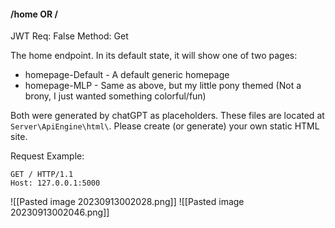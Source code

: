 
#### /home OR /
JWT Req: False
Method: Get

The home endpoint. In its default state, it will show one of two pages:
- homepage-Default - A default generic homepage
- homepage-MLP - Same as above, but my little pony themed (Not a brony, I just wanted something colorful/fun)

Both were generated by chatGPT as placeholders. These files are located at `Server\ApiEngine\html\`. Please create (or generate) your own static HTML site.

Request Example:
```
GET / HTTP/1.1
Host: 127.0.0.1:5000
```


![[Pasted image 20230913002028.png]]
![[Pasted image 20230913002046.png]]
